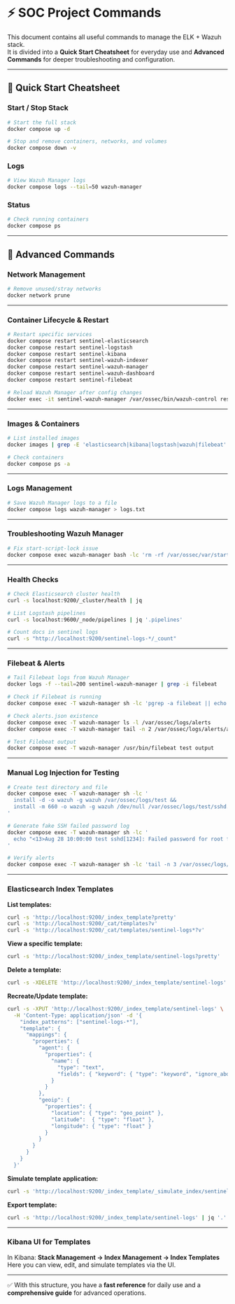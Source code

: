 # ⚡ SOC Project Commands

This document contains all useful commands to manage the ELK + Wazuh stack.  
It is divided into a **Quick Start Cheatsheet** for everyday use and **Advanced Commands** for deeper troubleshooting and configuration.

---

## 🔹 Quick Start Cheatsheet

### Start / Stop Stack
```bash
# Start the full stack
docker compose up -d

# Stop and remove containers, networks, and volumes
docker compose down -v
````

### Logs

```bash
# View Wazuh Manager logs
docker compose logs --tail=50 wazuh-manager
```

### Status

```bash
# Check running containers
docker compose ps
```

---

## 🔹 Advanced Commands

### Network Management

```bash
# Remove unused/stray networks
docker network prune
```

---

### Container Lifecycle & Restart

```bash
# Restart specific services
docker compose restart sentinel-elasticsearch
docker compose restart sentinel-logstash
docker compose restart sentinel-kibana
docker compose restart sentinel-wazuh-indexer
docker compose restart sentinel-wazuh-manager
docker compose restart sentinel-wazuh-dashboard
docker compose restart sentinel-filebeat

# Reload Wazuh Manager after config changes
docker exec -it sentinel-wazuh-manager /var/ossec/bin/wazuh-control restart
```

---

### Images & Containers

```bash
# List installed images
docker images | grep -E 'elasticsearch|kibana|logstash|wazuh|filebeat'

# Check containers
docker compose ps -a
```

---

### Logs Management

```bash
# Save Wazuh Manager logs to a file
docker compose logs wazuh-manager > logs.txt
```

---

### Troubleshooting Wazuh Manager

```bash
# Fix start-script-lock issue
docker compose exec wazuh-manager bash -lc 'rm -rf /var/ossec/var/start-script-lock || true'
```

---

### Health Checks

```bash
# Check Elasticsearch cluster health
curl -s localhost:9200/_cluster/health | jq

# List Logstash pipelines
curl -s localhost:9600/_node/pipelines | jq '.pipelines'

# Count docs in sentinel logs
curl -s "http://localhost:9200/sentinel-logs-*/_count"
```

---

### Filebeat & Alerts

```bash
# Tail Filebeat logs from Wazuh Manager
docker logs -f --tail=200 sentinel-wazuh-manager | grep -i filebeat

# Check if Filebeat is running
docker compose exec -T wazuh-manager sh -lc 'pgrep -a filebeat || echo "filebeat NOT running"'

# Check alerts.json existence
docker compose exec -T wazuh-manager ls -l /var/ossec/logs/alerts
docker compose exec -T wazuh-manager tail -n 2 /var/ossec/logs/alerts/alerts.json

# Test Filebeat output
docker compose exec -T wazuh-manager /usr/bin/filebeat test output
```

---

### Manual Log Injection for Testing

```bash
# Create test directory and file
docker compose exec -T wazuh-manager sh -lc '
  install -d -o wazuh -g wazuh /var/ossec/logs/test &&
  install -m 660 -o wazuh -g wazuh /dev/null /var/ossec/logs/test/sshd.log
'

# Generate fake SSH failed password log
docker compose exec -T wazuh-manager sh -lc '
  echo "<13>Aug 28 10:00:00 test sshd[1234]: Failed password for root from 1.2.3.4 port 22" >> /var/ossec/logs/test/sshd.log
'

# Verify alerts
docker compose exec -T wazuh-manager sh -lc 'tail -n 3 /var/ossec/logs/alerts/alerts.json'
```

---

### Elasticsearch Index Templates

**List templates:**

```bash
curl -s 'http://localhost:9200/_index_template?pretty'
curl -s 'http://localhost:9200/_cat/templates?v'
curl -s 'http://localhost:9200/_cat/templates/sentinel-logs*?v'
```

**View a specific template:**

```bash
curl -s 'http://localhost:9200/_index_template/sentinel-logs?pretty'
```

**Delete a template:**

```bash
curl -s -XDELETE 'http://localhost:9200/_index_template/sentinel-logs'
```

**Recreate/Update template:**

```bash
curl -s -XPUT 'http://localhost:9200/_index_template/sentinel-logs' \
  -H 'Content-Type: application/json' -d '{
    "index_patterns": ["sentinel-logs-*"],
    "template": {
      "mappings": {
        "properties": {
          "agent": {
            "properties": {
              "name": {
                "type": "text",
                "fields": { "keyword": { "type": "keyword", "ignore_above": 256 } }
              }
            }
          },
          "geoip": {
            "properties": {
              "location": { "type": "geo_point" },
              "latitude":  { "type": "float" },
              "longitude": { "type": "float" }
            }
          }
        }
      }
    }
  }'
```

**Simulate template application:**

```bash
curl -s 'http://localhost:9200/_index_template/_simulate_index/sentinel-logs-2099.01.01?pretty'
```

**Export template:**

```bash
curl -s 'http://localhost:9200/_index_template/sentinel-logs' | jq '.' > sentinel-logs-template.json
```

---

### Kibana UI for Templates

In Kibana:
**Stack Management → Index Management → Index Templates**
Here you can view, edit, and simulate templates via the UI.

---

✅ With this structure, you have a **fast reference** for daily use and a **comprehensive guide** for advanced operations.

```